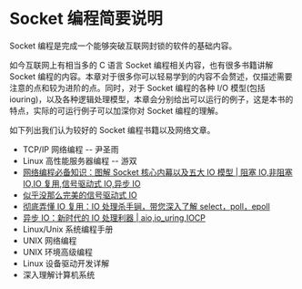 # Socket 编程简要说明

Socket 编程是完成一个能够突破互联网封锁的软件的基础内容。

如今互联网上有相当多的 C 语言 Socket 编程相关内容，也有很多书籍讲解 Socket 编程的内容。本章对于很多你可以轻易学到的内容不会赘述，仅描述需要注意的点和较为进阶的点。同时，对于 Socket 编程的各种 I/O 模型(包括 iouring)，以及各种逻辑处理模型，本章会分别给出可以运行的例子，这是本书的特点，实际的可运行例子可以加深你对 Socket 编程的理解。

如下列出我们认为较好的 Socket 编程书籍以及网络文章。

- TCP/IP 网络编程 -- 尹圣雨
- Linux 高性能服务器编程 -- 游双
- [网络编程必备知识：图解 Socket 核心内幕以及五大 IO 模型 | 阻塞 IO,非阻塞 IO,IO 复用,信号驱动式 IO,异步 IO](https://www.itzhai.com/articles/necessary-knowledge-of-network-programming-graphic-socket-core-insider-and-five-io-models.html)
- [似乎没那么完美的信号驱动式 IO](https://www.itzhai.com/articles/it-seems-not-so-perfect-signal-driven-io.html)
- [彻底弄懂 IO 复用：IO 处理杀手锏，带您深入了解 select，poll，epoll](https://www.itzhai.com/articles/thoroughly-understand-io-reuse-take-you-in-depth-understanding-of-select-poll-epoll.html)
- [ 异步 IO：新时代的 IO 处理利器 | aio,io_uring,IOCP ](https://www.itzhai.com/articles/asynchronous-programming-a-new-era-of-io-processing-weapon.html)
- Linux/Unix 系统编程手册
- UNIX 网络编程
- UNIX 环境高级编程
- Linux 设备驱动开发详解
- 深入理解计算机系统
